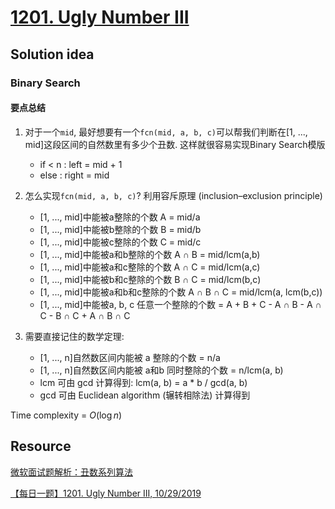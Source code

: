 # [1201. Ugly Number III](https://leetcode.com/problems/ugly-number-iii/description/)

## Solution idea

### Binary Search

#### 要点总结
1. 对于一个`mid`, 最好想要有一个`fcn(mid, a, b, c)`可以帮我们判断在[1, ..., mid]这段区间的自然数里有多少个丑数. 这样就很容易实现Binary Search模版
    * if < n : left = mid + 1
    * else   : right = mid

2. 怎么实现`fcn(mid, a, b, c)`? 利用容斥原理 (inclusion–exclusion principle)
    * [1, ..., mid]中能被a整除的个数 A = mid/a
    * [1, ..., mid]中能被b整除的个数 B = mid/b
    * [1, ..., mid]中能被c整除的个数 C = mid/c
    * [1, ..., mid]中能被a和b整除的个数 A ∩ B = mid/lcm(a,b)
    * [1, ..., mid]中能被a和c整除的个数 A ∩ C = mid/lcm(a,c)
    * [1, ..., mid]中能被b和c整除的个数 B ∩ C = mid/lcm(b,c)
    * [1, ..., mid]中能被a和b和c整除的个数 A ∩ B ∩ C = mid/lcm(a, lcm(b,c))
    * [1, ..., mid]中能被a, b, c 任意一个整除的个数 = A + B + C - A ∩ B - A ∩ C - B ∩ C + A ∩ B ∩ C

3. 需要直接记住的数学定理:
    * [1, ..., n]自然数区间内能被 a 整除的个数 = n/a
    * [1, ..., n]自然数区间内能被 a和b 同时整除的个数 = n/lcm(a, b)
    * lcm 可由 gcd 计算得到: lcm(a, b) = a * b / gcd(a, b)
    * gcd 可由 Euclidean algorithm (辗转相除法) 计算得到

Time complexity = $O(\log n)$

## Resource
[微软面试题解析：丑数系列算法](https://mp.weixin.qq.com/s/XXsWwDml_zHiTEFPZtbe3g)

[【每日一题】1201. Ugly Number III, 10/29/2019](https://www.youtube.com/watch?v=60PyXFrEf44&ab_channel=HuifengGuan)